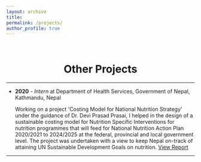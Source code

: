 ```yaml
---
layout: archive
title: 
permalink: /projects/
author_profile: true
---
```

<br/> 

<!-- Google Tag Manager (noscript) -->
<noscript><iframe src="https://www.googletagmanager.com/ns.html?id=GTM-PNS829G"
height="0" width="0" style="display:none;visibility:hidden"></iframe></noscript>
<!-- End Google Tag Manager (noscript) -->

# <center> Other Projects </center>
- - -

<!DOCTYPE html>
<html lang="en">
<head>
    <meta charset="UTF-8">
    <meta name="viewport" content="width=device-width, initial-scale=1.0">
    <title>Resume Entry</title>
</head>
<body>
    <div id="resume-entry">
        <ul>
            <li>
                <strong>2020</strong> - <em>Intern</em> at Department of Health Services, Government of Nepal, Kathmandu, Nepal
                <p>Working on a project 'Costing Model for National Nutrition Strategy' under the guidance of Dr. Devi Prasad Prasai, I helped in the design of a sustainable costing model for Nutrition Specific Interventions for nutrition programmes that will feed for National Nutrition Action Plan 2020/2021 to 2024/2025 at the federal, provincial and local government level. The project was undertaken with a view to keep Nepal on-track of attaining UN Sustainable Development Goals on nutrition. <a href="[https://www.dropbox.com/s/yourfilelink/report.pdf?dl=0](https://www.dropbox.com/scl/fi/1r2kawg7sainoi5a6zuyr/Report-on-costing-of-NNS-final.pdf?rlkey=3b7j78d8175jsrfbxb0v7nf46&dl=0]">View Report</a></p>
            </li>
        </ul>
    </div>
</body>
</html>

- - -





